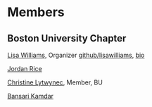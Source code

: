# Members

## Boston University Chapter

[Lisa Williams](http://lisawilliams.github.io/lisa/), Organizer [github/lisawilliams](http://github.com/lisawilliams), [bio](http://tomlinson.org/resume) <br>

[Jordan Rice](https://github.com/jnrice) <br>

[Christine Lytwynec](http://chrislytwynec.com), Member, BU <br>

[Bansari Kamdar](https://github.com/bansarikamdar/)
